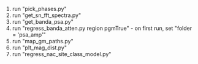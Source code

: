1) run "pick_phases.py"
2) run "get_sn_fft_spectra.py"
3) run "get_banda_psa.py"
4) run "regress_banda_atten.py region pgmTrue" - on first run, set "folder = 'psa_amp'"
5) run "map_gm_paths.py"
6) run "plt_mag_dist.py"
7) run "regress_nac_site_class_model.py"